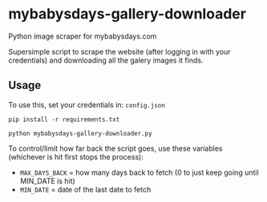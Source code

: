 # mybabysdays-gallery-downloader

Python image scraper for mybabysdays.com

Supersimple script to scrape the website (after logging in with your credentials) and downloading all the galery images it finds.

## Usage
To use this, set your credentials in: `config.json`

```
pip install -r requirements.txt

python mybabysdays-gallery-downloader.py
```

To control/limit how far back the script goes, use these variables (whichever is hit first stops the process):
 * `MAX_DAYS_BACK` = how many days back to fetch (0 to just keep going until MIN_DATE is hit)
 * `MIN_DATE` = date of the last date to fetch
